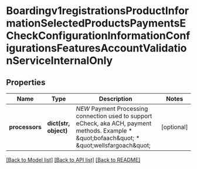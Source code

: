 # Boardingv1registrationsProductInformationSelectedProductsPaymentsECheckConfigurationInformationConfigurationsFeaturesAccountValidationServiceInternalOnly

## Properties
Name | Type | Description | Notes
------------ | ------------- | ------------- | -------------
**processors** | **dict(str, object)** | *NEW* Payment Processing connection used to support eCheck, aka ACH, payment methods. Example * \&quot;bofaach\&quot; * \&quot;wellsfargoach\&quot;  | [optional] 

[[Back to Model list]](../README.md#documentation-for-models) [[Back to API list]](../README.md#documentation-for-api-endpoints) [[Back to README]](../README.md)


